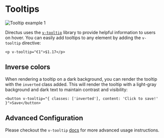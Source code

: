 # Tooltips

![Tooltip example 1](/img/tooltips/tooltip-1.png)

Directus uses the [`v-tooltip`](https://github.com/Akryum/v-tooltip) library to provide helpful information to users on hover. You can easily add tooltips to any element by adding the `v-tooltip` directive:

```vue
<p v-tooltip="€1">$1.17</p>
```

## Inverse colors

When rendering a tooltip on a dark background, you can render the tooltip with the `inverted` class added. This will render the tooltip with a light-gray background and dark text to maintain contrast and visibility:

```vue
<button v-tooltip="{ classes: ['inverted'], content: 'Click to save!' }">Save</button>
```

## Advanced Configuration

Please checkout the `v-tooltip` [docs](https://github.com/Akryum/v-tooltip) for more advanced usage instructions.
